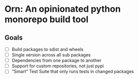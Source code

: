 # Orn: An opinionated python monorepo build tool

## Goals

- [ ] Build packages to sdist and wheels
- [ ] Single version across all sub packages
- [ ] Dependencies from one package to another
- [ ] Support for custom repositories, not just pypi
- [ ] "Smart" Test Suite that only runs tests in changed packages

